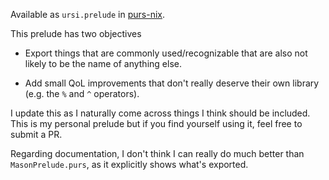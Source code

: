 Available as `ursi.prelude` in [purs-nix](https://github.com/ursi/purs-nix).

This prelude has two objectives

- Export things that are commonly used/recognizable that are also not likely to be the name of anything else.

- Add small QoL improvements that don't really deserve their own library (e.g. the `%` and `^` operators).

I update this as I naturally come across things I think should be included. This is my personal prelude but if you find yourself using it, feel free to submit a PR.

Regarding documentation, I don't think I can really do much better than `MasonPrelude.purs`, as it explicitly shows what's exported.
